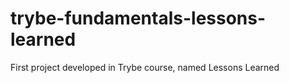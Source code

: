 # trybe-fundamentals-lessons-learned
First project developed in Trybe course, named Lessons Learned
